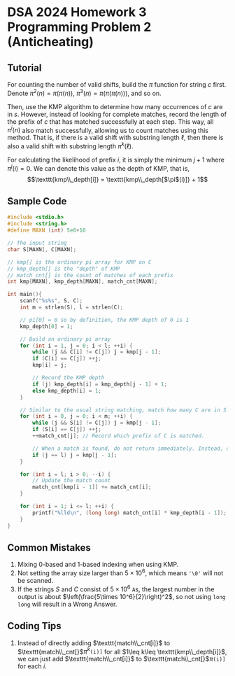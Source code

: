 # DSA 2024 Homework 3 Programming Problem 2 (Anticheating)

## Tutorial

For counting the number of valid shifts, build the $\pi$ function for string $c$ first. Denote $\pi^2(n) = \pi(\pi(n))$, $\pi^3(n) = \pi(\pi(\pi(n)))$, and so on.

Then, use the KMP algorithm to determine how many occurrences of $c$ are in $s$. However, instead of looking for complete matches, record the length of the prefix of $c$ that has matched successfully at each step. This way, all $\pi^i(n)$ also match successfully, allowing us to count matches using this method. That is, if there is a valid shift with substring length $\ell$, then there is also a valid shift with substring length $\pi^k(\ell)$.

For calculating the likelihood of prefix $i$, it is simply the minimum $j + 1$ where $\pi^j(i) = 0$. We can denote this value as the depth of KMP, that is,
$$\texttt{kmp\\_depth[i]} = \texttt{kmp\\_depth[$\pi$(i)]} + 1$$

## Sample Code 
```c
#include <stdio.h>
#include <string.h>
#define MAXN (int) 5e6+10

// The input string
char S[MAXN], C[MAXN];

// kmp[] is the ordinary pi array for KMP on C
// kmp_depth[] is the "depth" of KMP
// match_cnt[] is the count of matches of each prefix
int kmp[MAXN], kmp_depth[MAXN], match_cnt[MAXN];

int main(){
    scanf("%s%s", S, C);
    int m = strlen(S), l = strlen(C);

    // pi[0] = 0 so by definition, the KMP depth of 0 is 1
    kmp_depth[0] = 1;

    // Build an ordinary pi array
    for (int i = 1, j = 0; i < l; ++i) {
        while (j && C[i] != C[j]) j = kmp[j - 1];
        if (C[i] == C[j]) ++j;
        kmp[i] = j;

        // Record the KMP depth
        if (j) kmp_depth[i] = kmp_depth[j - 1] + 1;
        else kmp_depth[i] = 1;
    }

    // Similar to the usual string matching, match how many C are in S
    for (int i = 0, j = 0; i < m; ++i) {
        while (j && S[i] != C[j]) j = kmp[j - 1];
        if (S[i] == C[j]) ++j;
        ++match_cnt[j]; // Record which prefix of C is matched.

        // When a match is found, do not return immediately. Instead, continue matching
        if (j == l) j = kmp[j - 1];
    }

    for (int i = l; i > 0; --i) {
        // Update the match count
        match_cnt[kmp[i - 1]] += match_cnt[i];
    }

    for (int i = 1; i <= l; ++i) {
        printf("%lld\n", (long long) match_cnt[i] * kmp_depth[i - 1]);
    }
}
```

## Common Mistakes
1. Mixing 0-based and 1-based indexing when using KMP.
2. Not setting the array size larger than $5\times 10^6$, which means `'\0'` will not be scanned.
3. If the strings $S$ and $C$ consist of $5\times 10^6$ `A`s, the largest number in the output is about $\left(\frac{5\times 10^6}{2}\right)^2$, so not using `long long` will result in a Wrong Answer.

## Coding Tips
1. Instead of directly adding $\texttt{match\\_cnt[i]}$ to $\texttt{match\\_cnt[}$$\pi^k$$\texttt{(i)]}$ for all $1\leq k\leq \texttt{kmp\\_depth[i]}$, we can just add $\texttt{match\\_cnt[i]}$ to $\texttt{match\\_cnt[}$$\pi$$\texttt{(i)]}$ for each $i$.

